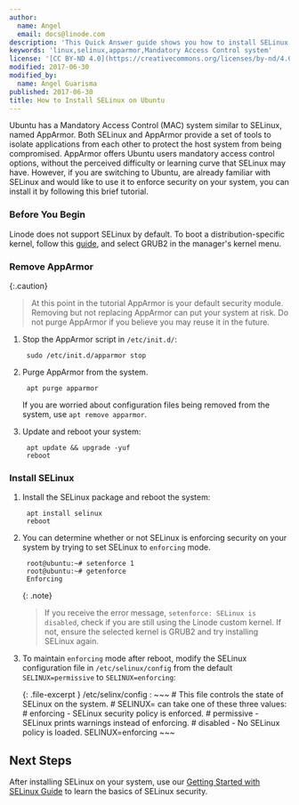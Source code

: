 ```yaml
---
author:
  name: Angel
  email: docs@linode.com
description: 'This Quick Answer guide shows you how to install SELinux on Ubuntu after you uninstall AppArmor'
keywords: 'linux,selinux,apparmor,Mandatory Access Control system'
license: '[CC BY-ND 4.0](https://creativecommons.org/licenses/by-nd/4.0)'
modified: 2017-06-30
modified_by:
  name: Angel Guarisma
published: 2017-06-30
title: How to Install SELinux on Ubuntu
---
```





Ubuntu has a Mandatory Access Control (MAC) system similar to SELinux, named AppArmor. Both SELinux and AppArmor provide a set of tools to isolate applications from each other to protect the host system from being compromised. AppArmor offers Ubuntu users mandatory access control options, without the perceived difficulty or learning curve that SELinux may have. However, if you are switching to Ubuntu, are already familiar with SELinux and would like to use it to enforce security on your system, you can install it by following this brief tutorial. 

### Before You Begin

Linode does not support SELinux by default. To boot a distribution-specific kernel, follow this [guide](https://www.linode.com/docs/tools-reference/custom-kernels-distros/run-a-distribution-supplied-kernel-with-kvm), and select GRUB2 in the manager's kernel menu. 

### Remove AppArmor

{:.caution}
>
>At this point in the tutorial AppArmor is your default security module. Removing but not replacing AppArmor can put your system at risk.
>Do not purge AppArmor if you believe you may reuse it in the future. 

1. Stop the AppArmor script in `/etc/init.d/`: 

		sudo /etc/init.d/apparmor stop 

2. Purge AppArmor from the system. 
	
		apt purge apparmor

	If you are worried about configuration files being removed from the system, use `apt remove apparmor`. 

3. Update and reboot your system: 

		apt update && upgrade -yuf
		reboot

### Install SELinux

1. Install the SELinux package and reboot the system:

		apt install selinux
		reboot

2. You can determine whether or not SELinux is enforcing security on your system by trying to set SELinux to `enforcing` mode. 

		root@ubuntu:~# setenforce 1
		root@ubuntu:~# getenforce
		Enforcing

    {: .note}
    >
    >If you receive the error message, `setenforce: SELinux is disabled`, check if you are still using the Linode custom kernel. If not, ensure the selected kernel is GRUB2 and try installing SELinux again.

3. To maintain `enforcing` mode after reboot, modify the SELinux configuration file in `/etc/selinux/config` from the default `SELINUX=permissive` to `SELINUX=enforcing`:

    {: .file-excerpt }
    /etc/selinx/config
    :   ~~~
        # This file controls the state of SELinux on the system.
        # SELINUX= can take one of these three values:
        # enforcing - SELinux security policy is enforced.
        # permissive - SELinux prints warnings instead of enforcing.
        # disabled - No SELinux policy is loaded.
        SELINUX=enforcing
        ~~~

## Next Steps 
After installing SELinux on your system, use our [Getting Started with SELinux Guide](/docs/security/getting-started-with-selinux) to learn the basics of SELinux security. 
